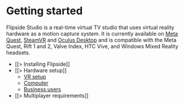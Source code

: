 # Getting started

Flipside Studio is a real-time virtual TV studio that uses virtual reality hardware as a motion capture system. It is currently available on [Meta Quest](#), [SteamVR](http://store.steampowered.com/app/495800/Flipside_Studio/) and [Oculus Desktop](https://www.oculus.com/experiences/rift/750910405009643/) and is compatible with the Meta Quest, Rift 1 and 2, Valve Index, HTC Vive, and Windows Mixed Reality headsets.

* [[> Installing Flipside]]
* [[> Hardware setup]]
  * [ VR setup ](/docs/2022.1/studio/getting-started/hardware-setup#vr-setup)
  * [ Computer ](/docs/2022.1/studio/getting-started/hardware-setup#computer)
  * [ Business users ](/docs/2022.1/studio/getting-started/hardware-setup#business-users)
* [[> Multiplayer requirements]]
